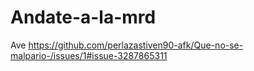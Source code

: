 # Andate-a-la-mrd
Ave
https://github.com/perlazastiven90-afk/Que-no-se-malpario-/issues/1#issue-3287865311
